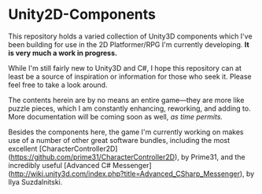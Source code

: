 # Unity2D-Components
This repository holds a varied collection of Unity3D components which I've been building for use in the 2D Platformer/RPG I'm currently developing. **It is very much a work in progress.** 

While I'm still fairly new to Unity3D and C#, I hope this repository can at least be a source of inspiration or information for those who seek it. Please feel free to take a look around.

The contents herein are by no means an entire game—they are more like puzzle pieces, which I am constantly enhancing, reworking, and adding to. More documentation will be coming soon as well, *as time permits.*

Besides the components here, the game I'm currently working on makes use of a number of other great software bundles, including the most excellent [CharacterController2D] (https://github.com/prime31/CharacterController2D), by Prime31, and the incredibly useful [Advanced C# Messenger] (http://wiki.unity3d.com/index.php?title=Advanced_CSharp_Messenger), by Ilya Suzdalnitski.


